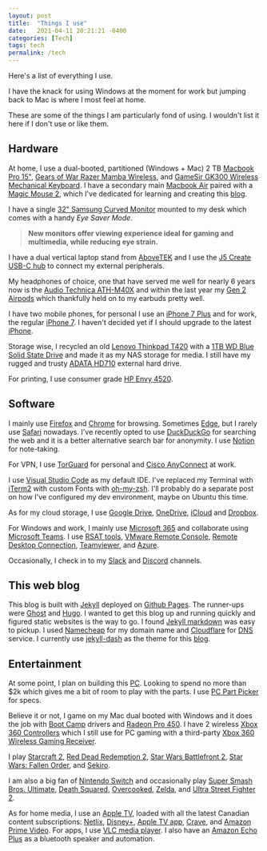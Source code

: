 ```yaml
---
layout: post
title:  "Things I use"
date:   2021-04-11 20:21:21 -0400
categories: [Tech]
tags: tech
permalink: /tech
---
```


Here's a list of everything I use. 

I have the knack for using Windows at the moment for work but jumping back to Mac is where I most feel at home. 

These are some of the things I am particularly fond of using. I wouldn't list it here if I don't use or like them.

## **Hardware**

At home, I use a dual-booted, partitioned (Windows + Mac) 2 TB [Macbook Pro 15"](https://support.apple.com/kb/SP749?locale=en_CA), [Gears of War Razer Mamba Wireless](https://www.razer.com/gaming-mice/razer-mamba-wireless/RZ01-02710200-R3M1), and [GameSir GK300 Wireless Mechanical Keyboard](https://www.gamesir.hk/products/gamesir-gk300-space-gray). I have a secondary main [Macbook Air](https://support.apple.com/kb/SP783?locale=en_CA) paired with a [Magic Mouse 2](https://www.apple.com/ca/shop/product/MLA02LL/A/magic-mouse-2-silver), which I've dedicated for learning and creating this [blog](index.html). 

I have a single [32" Samsung Curved Monitor](https://www.samsung.com/ca/monitors/curved/curved-monitor-32-inch-lc32f391fwnxza/?cid=ca_owned_ppc_google_curved-monitor_sustain_monitors-2020_text_20180107-{keywords}_w) mounted to my desk which comes with a handy _Eye Saver Mode_.

> **New monitors offer viewing experience ideal for gaming and multimedia, while reducing eye strain.**

I have a dual vertical laptop stand from [AboveTEK](https://www.amazon.ca/Vertical-Laptop-Stand-AboveTEK-Computer/dp/B08F742YG1/ref=sr_1_1?dchild=1&keywords=abovetek+vertical+laptop&qid=1618264105&s=office&sr=1-1) and I use the [J5 Create USB-C hub](https://en.j5create.com/products/jca374) to connect my external peripherals. 

My headphones of choice, one that have served me well for nearly 6 years now is the [Audio Technica ATH-M40X](https://www.audio-technica.com/en-us/ath-m40x) and within the last year my [Gen 2 Airpods](https://www.apple.com/ca/airpods-2nd-generation/) which thankfully held on to my earbuds pretty well. 

I have two mobile phones, for personal I use an [iPhone 7 Plus](https://support.apple.com/kb/SP744?locale=en_CA) and for work, the regular [iPhone 7](https://support.apple.com/kb/SP743?locale=en_CA). I haven't decided yet if I should upgrade to the latest [iPhone](https://www.apple.com/ca/iphone/?afid=p238%7Csvecko2PB-dc_mtid_20925xpb40345_pcrid_479829983696_pgrid_110157897054_&cid=wwa-ca-kwgo-iphone-slid--Brand-iPhone-Availibility-). 

Storage wise, I recycled an old [Lenovo Thinkpad T420](https://support.lenovo.com/ca/en/solutions/pd015734-detailed-specifications-thinkpad-t420) with a [1TB WD Blue Solid State Drive](https://www.amazon.ca/Blue-NAND-1TB-SSD-WDS100T2B0A/dp/B073SBQMCX) and made it as my NAS storage for media. I still have my rugged and trusty [ADATA HD710](https://www.adata.com/us/consumer/478) external hard drive. 

For printing, I use consumer grade [HP Envy 4520](https://support.hp.com/us-en/product/hp-envy-4520-all-in-one-printer-series/5447920).

## **Software**

I mainly use [Firefox](https://www.mozilla.org/en-CA/firefox/new/) and [Chrome](https://www.google.com/intl/en_ca/chrome/) for browsing. Sometimes [Edge](https://www.microsoft.com/en-us/edge), but I rarely use [Safari](https://www.apple.com/ca/safari/) nowadays. I've recently opted to use [DuckDuckGo](https://duckduckgo.com/) for searching the web and it is a better alternative search bar for anonymity. I use [Notion](https://www.notion.so/) for note-taking. 

For VPN, I use [TorGuard](https://torguard.net/) for personal and [Cisco AnyConnect](https://www.cisco.com/c/en_ca/products/security/anyconnect-secure-mobility-client/index.html) at work. 

I use [Visual Studio Code](https://code.visualstudio.com/) as my default IDE. I've replaced my Terminal with [iTerm2](https://iterm2.com/) with custom Fonts with [oh-my-zsh](https://ohmyz.sh/). I'll probably do a separate post on how I've configured my dev environment, maybe on Ubuntu this time. 

As for my cloud storage, I use [Google Drive](https://www.google.com/drive/), [OneDrive](https://www.microsoft.com/en-ca/microsoft-365/onedrive/onedrive-for-business), [iCloud](https://www.apple.com/ca/icloud/) and [Dropbox](https://www.dropbox.com/?landing=dbv2). 

For Windows and work, I mainly use [Microsoft 365](https://www.microsoft.com/en-ca/microsoft-365/buy/compare-all-microsoft-365-products) and collaborate using [Microsoft Teams](https://www.microsoft.com/en-ca/microsoft-teams/group-chat-software). I use [RSAT tools](https://www.microsoft.com/en-ca/download/details.aspx?id=45520), [VMware Remote Console](https://my.vmware.com/en/web/vmware/downloads/details?downloadGroup=VMRC1200&productId=974), [Remote Desktop Connection](https://en.wikipedia.org/wiki/Remote_Desktop_Services), [Teamviewer](https://www.teamviewer.com/en-us/), and [Azure](https://azure.microsoft.com/en-ca/). 

Occasionally, I check in to my [Slack](https://slack.com/intl/en-ca/) and [Discord](https://discord.com/) channels. 

## **This web blog**

This blog is built with [Jekyll](https://jekyllrb.com/) deployed on [Github Pages](https://pages.github.com/). The runner-ups were [Ghost](https://ghost.org/docs/) and [Hugo](https://gohugo.io/). I wanted to get this blog up and running quickly and figured static websites is the way to go. I found [Jekyll markdown](https://www.markdownguide.org/tools/jekyll/) was easy to pickup. I used [Namecheap](https://www.namecheap.com/) for my domain name and [Cloudflare](https://www.cloudflare.com/en-in/learning/what-is-cloudflare/?&_bt=501259408302&_bk=&_bm=b&_bn=g&_bg=117126637894&_placement=&_target=&_loc=1002471&_dv=c&awsearchcpc=1&gclid=Cj0KCQjw38-DBhDpARIsADJ3kjnAQzQQ_tIn_HYn9e3D_iNsS22mz0BZgegYWZUqZzTgbJBMibaxHAcaAlxuEALw_wcB&gclsrc=aw.ds) for [DNS](https://en.wikipedia.org/wiki/Domain_Name_System) service. I currently use [jekyll-dash](https://github.com/bitbrain/jekyll-dash) as the theme for this [blog](index.html). 

## **Entertainment**

At some point, I plan on building this [PC](https://pcpartpicker.com/list/469kfP). Looking to spend no more than $2k which gives me a bit of room to play with the parts. I use [PC Part Picker](https://pcpartpicker.com/) for specs.

Believe it or not, I game on my Mac dual booted with Windows and it does the job with [Boot Camp](https://support.apple.com/en-ca/boot-camp) drivers and [Radeon Pro 450](https://www.techpowerup.com/gpu-specs/radeon-pro-450.c2899). I have 2 wireless [Xbox 360 Controllers](https://www.amazon.ca/Xbox-360-Wireless-Controller/dp/B003ZSP0WW) which I still use for PC gaming with a third-party [Xbox 360 Wireless Gaming Receiver](https://www.amazon.ca/Xbox-Wireless-Gaming-Receiver-Windows/dp/B000HZFCT2).

I play [Starcraft 2](https://starcraft2.com/en-us/), [Red Dead Redemption 2](https://en.wikipedia.org/wiki/Red_Dead_Redemption_2), [Star Wars Battlefront 2](https://www.ea.com/games/starwars/battlefront/star-wars-battlefront-2), [Star Wars: Fallen Order](https://www.ea.com/games/starwars/jedi-fallen-order), and [Sekiro](https://www.sekirothegame.com/home). 

I am also a big fan of [Nintendo Switch](https://www.nintendo.com/switch/system/) and occasionally play [Super Smash Bros. Ultimate](https://www.smashbros.com/en_US/), [Death Squared](https://www.nintendo.com/games/detail/death-squared-switch/), [Overcooked](https://www.nintendo.com/games/detail/overcooked-all-you-can-eat-switch/), [Zelda](https://www.zelda.com/breath-of-the-wild/), and [Ultra Street Fighter 2](https://www.nintendo.com/games/detail/ultra-street-fighter-ii-the-final-challengers-switch/).

As for home media, I use an [Apple TV](https://www.apple.com/ca/tv/), loaded with all the latest Canadian content subscriptions: [Netlix](https://www.netflix.com/ca/), [Disney+](https://www.disneyplus.com/en-ca/), [Apple TV app](https://apps.apple.com/us/app/apple-tv/id1174078549), [Crave](https://www.crave.ca/en/subscribe?cid=ps%3ACraveTV%3Agoogle%3Asearchad%3AAvailableNow%3ABrand&gclid=Cj0KCQjw38-DBhDpARIsADJ3kjkUbYZhGEBRaDJ4Hx1DBtRJf8xcYLX5YApo5JAbX4bJRNmiwnIKmz4aAk76EALw_wcB&gclsrc=aw.ds), and [Amazon Prime Video](https://www.primevideo.com/). For apps, I use [VLC media player](https://www.videolan.org/vlc/). I also have an [Amazon Echo Plus](https://www.amazon.ca/All-new-Echo-Plus-2nd-built/dp/B0794VRH3Q) as a bluetooth speaker and automation.